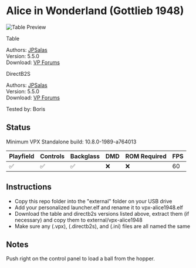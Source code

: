 # Alice in Wonderland (Gottlieb 1948)

![Table Preview](https://github.com/LegendsUnchained/vpx-standalone-alp4k/blob/main/images/vpx-alice1948.jpg)

Table

Authors: [JPSalas](https://www.vpforums.org/index.php?showuser=277)  
Version: 5.5.0  
Download: [VP Forums](https://www.vpforums.org/index.php?app=downloads&showfile=17611)

DirectB2S

Authors: [JPSalas](https://www.vpforums.org/index.php?showuser=277)  
Version: 5.5.0  
Download: [VP Forums](https://www.vpforums.org/index.php?app=downloads&showfile=17611)

Tested by: Boris

## Status 

Minimum VPX Standalone build: 10.8.0-1989-a764013

| Playfield | Controls | Backglass | DMD | ROM Required | FPS | 
|-----------|----------|-----------|-----|--------------|-----|
| :white_check_mark: | :white_check_mark: | :white_check_mark: | :x: | :x: | 60 |

## Instructions

- Copy this repo folder into the "external" folder on your USB drive
- Add your personalized launcher.elf and rename it to vpx-alice1948.elf
- Download the table and directb2s versions listed above, extract them (if necessary) and copy them to external/vpx-alice1948
- Make sure any (.vpx), (.directb2s), and (.ini) files are all named the same

## Notes
Push right on the control panel to load a ball from the hopper. 
